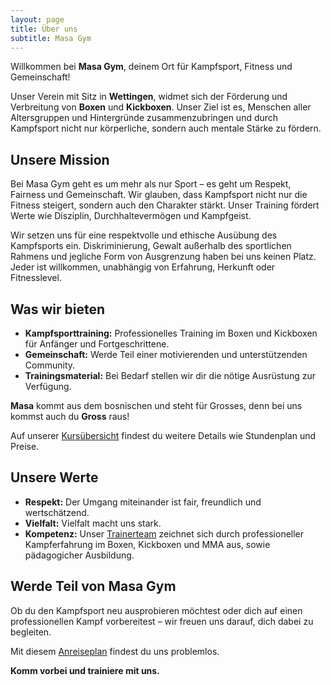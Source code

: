 ```yaml
---
layout: page
title: Über uns 
subtitle: Masa Gym
---
```


Willkommen bei **Masa Gym**, deinem Ort für Kampfsport, Fitness und Gemeinschaft!  

Unser Verein mit Sitz in **Wettingen**, widmet sich der Förderung und Verbreitung von **Boxen** und **Kickboxen**. Unser Ziel ist es, Menschen aller Altersgruppen und Hintergründe zusammenzubringen und durch Kampfsport nicht nur körperliche, sondern auch mentale Stärke zu fördern.

## Unsere Mission

Bei Masa Gym geht es um mehr als nur Sport – es geht um Respekt, Fairness und Gemeinschaft. Wir glauben, dass Kampfsport nicht nur die Fitness steigert, sondern auch den Charakter stärkt. Unser Training fördert Werte wie Disziplin, Durchhaltevermögen und Kampfgeist.  

Wir setzen uns für eine respektvolle und ethische Ausübung des Kampfsports ein. Diskriminierung, Gewalt außerhalb des sportlichen Rahmens und jegliche Form von Ausgrenzung haben bei uns keinen Platz. Jeder ist willkommen, unabhängig von Erfahrung, Herkunft oder Fitnesslevel.

## Was wir bieten

- **Kampfsporttraining:** Professionelles Training im Boxen und Kickboxen für Anfänger und Fortgeschrittene.
- **Gemeinschaft:** Werde Teil einer motivierenden und unterstützenden Community.
- **Trainingsmaterial:** Bei Bedarf stellen wir dir die nötige Ausrüstung zur Verfügung.  

**Masa** kommt aus dem bosnischen und steht für Grosses, denn bei uns kommst auch du **Gross** raus!

Auf unserer [Kursübersicht](/pages/courses.md) findest du weitere Details wie Stundenplan und Preise.

## Unsere Werte

- **Respekt:** Der Umgang miteinander ist fair, freundlich und wertschätzend.
- **Vielfalt:** Vielfalt macht uns stark.  
- **Kompetenz:** Unser [Trainerteam](/pages/about/trainers.md) zeichnet sich durch professioneller Kampferfahrung im Boxen, Kickboxen und MMA aus, sowie pädagogicher Ausbildung.

## Werde Teil von Masa Gym

Ob du den Kampfsport neu ausprobieren möchtest oder dich auf einen professionellen Kampf vorbereitest – wir freuen uns darauf, dich dabei zu begleiten.

Mit diesem [Anreiseplan](/pages/location.md) findest du uns problemlos.

**Komm vorbei und trainiere mit uns.**  
